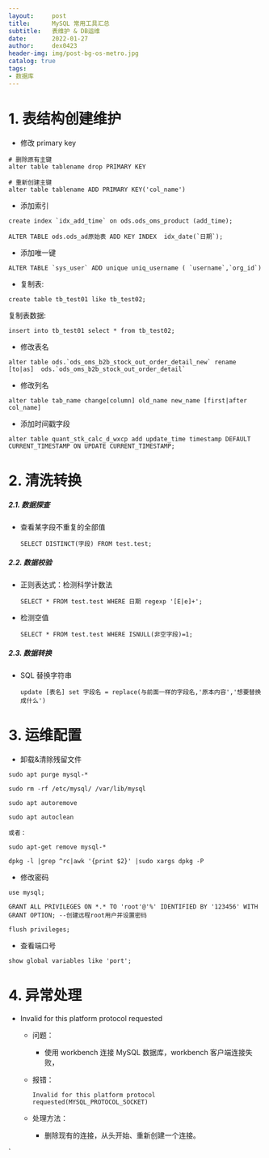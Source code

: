 ```yaml
---
layout:     post
title:      MySQL 常用工具汇总
subtitle:   表维护 & DB运维
date:       2022-01-27
author:     dex0423
header-img: img/post-bg-os-metro.jpg
catalog: true
tags:
- 数据库
---
```




# 1. 表结构创建维护

- 修改 primary key

```aidl
# 删除原有主键
alter table tablename drop PRIMARY KEY

# 重新创建主键
alter table tablename ADD PRIMARY KEY('col_name')
```

- 添加索引

```aidl
create index `idx_add_time` on ods.ods_oms_product (add_time);

ALTER TABLE ods.ods_ad原始表 ADD KEY INDEX  idx_date(`日期`);

```

- 添加唯一键

```aidl
ALTER TABLE `sys_user` ADD unique uniq_username ( `username`,`org_id`)
```

- 复制表:

```
create table tb_test01 like tb_test02;
```

复制表数据:
```aidl
insert into tb_test01 select * from tb_test02;
```

- 修改表名

```aidl
alter table ods.`ods_oms_b2b_stock_out_order_detail_new` rename [to|as]  ods.`ods_oms_b2b_stock_out_order_detail`
```

- 修改列名

```aidl
alter table tab_name change[column] old_name new_name [first|after col_name]
```

- 添加时间戳字段

```aidl
alter table quant_stk_calc_d_wxcp add update_time timestamp DEFAULT CURRENT_TIMESTAMP ON UPDATE CURRENT_TIMESTAMP;
```

# 2. 清洗转换

##### 2.1. 数据探查

- 查看某字段不重复的全部值

  ```SELECT DISTINCT(字段) FROM test.test;```


##### 2.2. 数据校验

- 正则表达式：检测科学计数法

  ```SELECT * FROM test.test WHERE 日期 regexp '[E|e]+';```

- 检测空值

  ```SELECT * FROM test.test WHERE ISNULL(非空字段)=1;```

##### 2.3. 数据转换

- SQL 替换字符串

  ```aidl
  update [表名] set 字段名 = replace(与前面一样的字段名,'原本内容','想要替换成什么')
  ```



# 3. 运维配置

- 卸载&清除残留文件
```aidl
sudo apt purge mysql-*

sudo rm -rf /etc/mysql/ /var/lib/mysql

sudo apt autoremove 

sudo apt autoclean

或者：

sudo apt-get remove mysql-*

dpkg -l |grep ^rc|awk '{print $2}' |sudo xargs dpkg -P

```

- 修改密码
```aidl
use mysql;

GRANT ALL PRIVILEGES ON *.* TO 'root'@'%' IDENTIFIED BY '123456' WITH GRANT OPTION; --创建远程root用户并设置密码

flush privileges;
```

- 查看端口号
```aidl
show global variables like 'port';
```

# 4. 异常处理

- Invalid for this platform protocol requested

  - 问题：
    - 使用 workbench 连接 MySQL 数据库，workbench 客户端连接失败，
  
  - 报错：
    ```aidl
    Invalid for this platform protocol requested(MYSQL_PROTOCOL_SOCKET)
    ```
    
  - 处理方法：
    - 删除现有的连接，从头开始、重新创建一个连接。
  

`